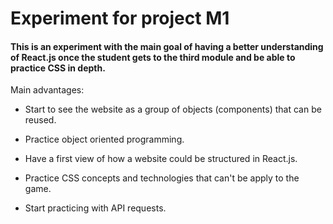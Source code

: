 
# Experiment for project M1

#### This is an experiment with the main goal of having a better understanding of React.js once the student gets to the third module and be able to practice CSS in depth. 

Main advantages:
- Start to see the website as a group of objects (components) that can be reused.

- Practice object oriented programming.

- Have a first view of how a website could be structured in React.js.

- Practice CSS concepts and technologies that can't be apply to the game.

- Start practicing with API requests.

